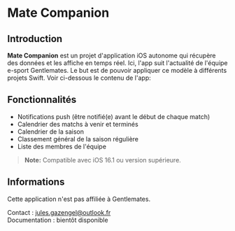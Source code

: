 # Mate Companion

## Introduction
**Mate Companion** est un projet d'application iOS autonome qui récupère des données et les affiche en temps réel. Ici, l'app suit l'actualité de l'équipe e-sport Gentlemates. Le but est de pouvoir appliquer ce modèle à différents projets Swift. Voir ci-dessous le contenu de l'app:



## Fonctionnalités

- Notifications push (être notifié(e) avant le début de chaque match)
- Calendrier des matchs à venir et terminés
- Calendrier de la saison
- Classement général de la saison régulière
- Liste des membres de l'équipe

> **Note:** Compatible avec iOS 16.1 ou version supérieure.

## Informations

Cette application n'est pas affiliée à Gentlemates.  

Contact : jules.gazengel@outlook.fr  
Documentation : bientôt disponible
